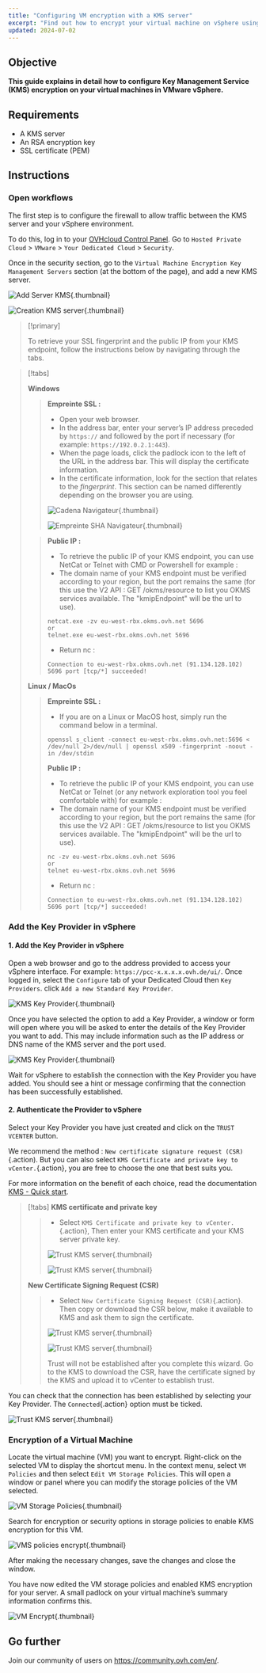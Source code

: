 ```yaml
---
title: "Configuring VM encryption with a KMS server"
excerpt: "Find out how to encrypt your virtual machine on vSphere using a KMS server"
updated: 2024-07-02
---
```


## Objective

**This guide explains in detail how to configure Key Management Service (KMS) encryption on your virtual machines in VMware vSphere.**

## Requirements

- A KMS server  
- An RSA encryption key
- SSL certificate (PEM)

## Instructions

### Open workflows

The first step is to configure the firewall to allow traffic between the KMS server and your vSphere environment.

To do this, log in to your [OVHcloud Control Panel](/links/manager). Go to `Hosted Private Cloud` > `VMware` > `Your Dedicated Cloud` > `Security`.

Once in the security section, go to the `Virtual Machine Encryption Key Management Servers` section (at the bottom of the page), and add a new KMS server.

![Add Server KMS](images/add_kms_server.png){.thumbnail}

![Creation KMS server](images/creation_kms_server.png){.thumbnail}

> [!primary]
> 
> To retrieve your SSL fingerprint and the public IP from your KMS endpoint, follow the instructions below by navigating through the tabs.
>

> [!tabs]
> 
> **Windows**
>>
>> **Empreinte SSL :**
>> - Open your web browser.
>> - In the address bar, enter your server’s IP address preceded by `https://` and followed by the port if necessary (for example: `https://192.0.2.1:443`).
>> - When the page loads, click the padlock icon to the left of the URL in the address bar. This will display the certificate information.
>> - In the certificate information, look for the section that relates to the *fingerprint*. This section can be named differently depending on the browser you are using.<br>
>>
>> ![Cadena Navigateur](images/padlock_website.png){.thumbnail}
>>
>> ![Empreinte SHA Navigateur](images/fingerprint_sha.png){.thumbnail}
>>
> 
>> **Public IP :**
>>
>> - To retrieve the public IP of your KMS endpoint, you can use NetCat or Telnet with CMD or Powershell for example :
>> - The domain name of your KMS endpoint must be verified according to your region, but the port remains the same (for this use the V2 API : GET /okms/resource to list you OKMS services available. The "kmipEndpoint" will be the url to use).
>>
>> ```shell
>> netcat.exe -zv eu-west-rbx.okms.ovh.net 5696
>> or 
>> telnet.exe eu-west-rbx.okms.ovh.net 5696
>> ```
>> - Return nc :
>> ```Shell
>> Connection to eu-west-rbx.okms.ovh.net (91.134.128.102) 5696 port [tcp/*] succeeded!
>> ```
>>
>>
> **Linux / MacOs**
>>
>> **Empreinte SSL :**
>>
>> - If you are on a Linux or MacOS host, simply run the command below in a terminal.<br>
>>
>> ```shell
>> openssl s_client -connect eu-west-rbx.okms.ovh.net:5696 < /dev/null 2>/dev/null | openssl x509 -fingerprint -noout -in /dev/stdin
>> ```
>>
>> **Public IP :**
>>
>> - To retrieve the public IP of your KMS endpoint, you can use NetCat or Telnet (or any network exploration tool you feel comfortable with) for example :
>> - The domain name of your KMS endpoint must be verified according to your region, but the port remains the same (for this use the V2 API : GET /okms/resource to list you OKMS services available. The "kmipEndpoint" will be the url to use).
>>
>> ```shell
>> nc -zv eu-west-rbx.okms.ovh.net 5696
>> or
>> telnet eu-west-rbx.okms.ovh.net 5696
>> ```
>> - Return nc :
>> ```Shell
>> Connection to eu-west-rbx.okms.ovh.net (91.134.128.102) 5696 port [tcp/*] succeeded!
>> ```

### Add the Key Provider in vSphere

#### 1. Add the Key Provider in vSphere

Open a web browser and go to the address provided to access your vSphere interface. For example: `https://pcc-x.x.x.x.ovh.de/ui/`.
Once logged in, select the `Configure` tab of your Dedicated Cloud then `Key Providers`. click `Add a new Standard Key Provider`.

![KMS Key Provider](images/kms_key_provider.png){.thumbnail}

Once you have selected the option to add a Key Provider, a window or form will open where you will be asked to enter the details of the Key Provider you want to add. This may include information such as the IP address or DNS name of the KMS server and the port used.

![KMS Key Provider](images/kms_key_provider_2.png){.thumbnail}

Wait for vSphere to establish the connection with the Key Provider you have added. You should see a hint or message confirming that the connection has been successfully established.

#### 2. Authenticate the Provider to vSphere

Select your Key Provider you have just created and click on the `TRUST VCENTER` button.

We recommend the method : `New certificate signature request (CSR)`{.action). But you can also select `KMS Certificate and private key to vCenter.`{.action}, you are free to choose the one that best suits you.

For more information on the benefit of each choice, read the documentation [KMS - Quick start](/pages/manage_and_operate/kms/quick-start).

> [!tabs]
> **KMS certificate and private key**
>>
>> - Select `KMS Certificate and private key to vCenter.`{.action}, Then enter your KMS certificate and your KMS server private key.
>>
>> ![Trust KMS server](images/kms_trust_vcenter.png){.thumbnail}
>>
>> ![Trust KMS server](images/kms_trust_vcenter_2.png){.thumbnail}
>>
>>
> **New Certificate Signing Request (CSR)**
>>
>> - Select `New Certificate Signing Request (CSR)`{.action}. Then copy or download the CSR below, make it available to KMS and ask them to sign the certificate.
>>
>> ![Trust KMS server](images/kms_trust_vcenter_csr.png){.thumbnail}
>>
>> ![Trust KMS server](images/kms_trust_vcenter_csr_2.png){.thumbnail}
>>
>> Trust will not be established after you complete this wizard. Go to the KMS to download the CSR, have the certificate signed by the KMS and upload it to vCenter to establish trust.
>>

You can check that the connection has been established by selecting your Key Provider. The `Connected`{.action} option must be ticked.

![Trust KMS server](images/kms_key_provider_3.png){.thumbnail}

### Encryption of a Virtual Machine

Locate the virtual machine (VM) you want to encrypt. Right-click on the selected VM to display the shortcut menu. In the context menu, select `VM Policies` and then select `Edit VM Storage Policies`. This will open a window or panel where you can modify the storage policies of the VM selected.

![VM Storage Policies](images/vm_policies.png){.thumbnail}

Search for encryption or security options in storage policies to enable KMS encryption for this VM.

![VMS policies encrypt](images/vm_policies_kms_encrypt.png){.thumbnail}

After making the necessary changes, save the changes and close the window.

You have now edited the VM storage policies and enabled KMS encryption for your server. A small padlock on your virtual machine’s summary information confirms this.

![VM Encrypt](images/vm_encrypt.png){.thumbnail}

## Go further <a name="go-further"></a>

Join our community of users on <https://community.ovh.com/en/>.